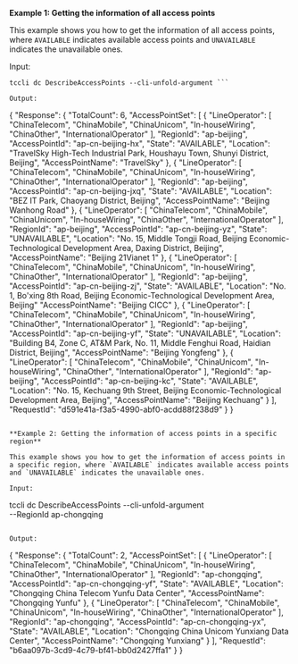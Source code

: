 **Example 1: Getting the information of all access points**

This example shows you how to get the information of all access points, where `AVAILABLE` indicates available access points and `UNAVAILABLE` indicates the unavailable ones.

Input: 

```
tccli dc DescribeAccessPoints --cli-unfold-argument ```

Output: 
```
{
    "Response": {
        "TotalCount": 6,
        "AccessPointSet": [
            {
                "LineOperator": [
                    "ChinaTelecom",
                    "ChinaMobile",
                    "ChinaUnicom",
                    "In-houseWiring",
                    "ChinaOther",
                    "InternationalOperator"
                ],
                "RegionId": "ap-beijing",
                "AccessPointId": "ap-cn-beijing-hx",
                "State": "AVAILABLE",
                "Location": "TravelSky High-Tech Industrial Park, Houshayu Town, Shunyi District, Beijing",
                "AccessPointName": "TravelSky"
            },
            {
                "LineOperator": [
                    "ChinaTelecom",
                    "ChinaMobile",
                    "ChinaUnicom",
                    "In-houseWiring",
                    "ChinaOther",
                    "InternationalOperator"
                ],
                "RegionId": "ap-beijing",
                "AccessPointId": "ap-cn-beijing-jxq",
                "State": "AVAILABLE",
                "Location": "BEZ IT Park, Chaoyang District, Beijing",
                "AccessPointName": "Beijing Wanhong Road"
            },
            {
                "LineOperator": [
                    "ChinaTelecom",
                    "ChinaMobile",
                    "ChinaUnicom",
                    "In-houseWiring",
                    "ChinaOther",
                    "InternationalOperator"
                ],
                "RegionId": "ap-beijing",
                "AccessPointId": "ap-cn-beijing-yz",
                "State": "UNAVAILABLE",
                "Location": "No. 15, Middle Tongji Road, Beijing Economic-Technological Development Area, Daxing District, Beijing",
                "AccessPointName": "Beijing 21Vianet 1"
            },
            {
                "LineOperator": [
                    "ChinaTelecom",
                    "ChinaMobile",
                    "ChinaUnicom",
                    "In-houseWiring",
                    "ChinaOther",
                    "InternationalOperator"
                ],
                "RegionId": "ap-beijing",
                "AccessPointId": "ap-cn-beijing-zj",
                "State": "AVAILABLE",
                "Location": "No. 1, Bo'xing 8th Road, Beijing Economic-Technological Development Area, Beijing"
                "AccessPointName": "Beijing CICC"
            },
            {
                "LineOperator": [
                    "ChinaTelecom",
                    "ChinaMobile",
                    "ChinaUnicom",
                    "In-houseWiring",
                    "ChinaOther",
                    "InternationalOperator"
                ],
                "RegionId": "ap-beijing",
                "AccessPointId": "ap-cn-beijing-yf",
                "State": "UNAVAILABLE",
                "Location": "Building B4, Zone C, AT&M Park, No. 11, Middle Fenghui Road, Haidian District, Beijing",
                "AccessPointName": "Beijing Yongfeng"
            },
            {
                "LineOperator": [
                    "ChinaTelecom",
                    "ChinaMobile",
                    "ChinaUnicom",
                    "In-houseWiring",
                    "ChinaOther",
                    "InternationalOperator"
                ],
                "RegionId": "ap-beijing",
                "AccessPointId": "ap-cn-beijing-kc",
                "State": "AVAILABLE",
                "Location": "No. 15, Kechuang 9th Street, Beijing Economic-Technological Development Area, Beijing",
                "AccessPointName": "Beijing Kechuang"
            }
        ],
        "RequestId": "d591e41a-f3a5-4990-abf0-acdd88f238d9"
    }
}
```

**Example 2: Getting the information of access points in a specific region**

This example shows you how to get the information of access points in a specific region, where `AVAILABLE` indicates available access points and `UNAVAILABLE` indicates the unavailable ones.

Input: 

```
tccli dc DescribeAccessPoints --cli-unfold-argument  \
    --RegionId ap-chongqing
```

Output: 
```
{
    "Response": {
        "TotalCount": 2,
        "AccessPointSet": [
            {
                "LineOperator": [
                    "ChinaTelecom",
                    "ChinaMobile",
                    "ChinaUnicom",
                    "In-houseWiring",
                    "ChinaOther",
                    "InternationalOperator"
                ],
                "RegionId": "ap-chongqing",
                "AccessPointId": "ap-cn-chongqing-yf",
                "State": "AVAILABLE",
                "Location": "Chongqing China Telecom Yunfu Data Center",
                "AccessPointName": "Chongqing Yunfu"
            },
            {
                "LineOperator": [
                    "ChinaTelecom",
                    "ChinaMobile",
                    "ChinaUnicom",
                    "In-houseWiring",
                    "ChinaOther",
                    "InternationalOperator"
                ],
                "RegionId": "ap-chongqing",
                "AccessPointId": "ap-cn-chongqing-yx",
                "State": "AVAILABLE",
                "Location": "Chongqing China Unicom Yunxiang Data Center",
                "AccessPointName": "Chongqing Yunxiang"
            }
        ],
        "RequestId": "b6aa097b-3cd9-4c79-bf41-bb0d2427ffa1"
    }
}
```

